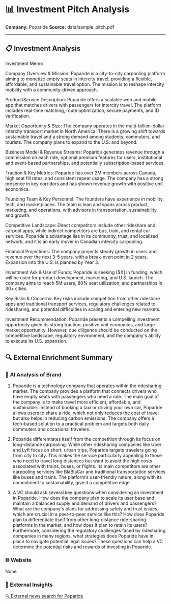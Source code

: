 # 📊 Investment Pitch Analysis

**Company:** Poparide
**Source:** data/sample_pitch.pdf

---

## 📋 Investment Analysis

Investment Memo

Company Overview & Mission:
Poparide is a city-to-city carpooling platform aiming to monetize empty seats in intercity travel, providing a flexible, affordable, and sustainable travel option. The mission is to reshape intercity mobility with a community-driven approach.

Product/Service Description:
Poparide offers a scalable web and mobile app that matches drivers with passengers for intercity travel. The platform includes real-time matching, route optimization, secure payments, and ID verification.

Market Opportunity & Size:
The company operates in the multi-billion-dollar intercity transport market in North America. There is a growing shift towards sustainable travel and a strong demand among students, commuters, and tourists. The company plans to expand to the U.S. and beyond.

Business Model & Revenue Streams:
Poparide generates revenue through a commission on each ride, optional premium features for users, institutional and event-based partnerships, and potentially subscription-based services.

Traction & Key Metrics:
Poparide has over 2M members across Canada, high seat fill rates, and consistent repeat usage. The company has a strong presence in key corridors and has shown revenue growth with positive unit economics.

Founding Team & Key Personnel:
The founders have experience in mobility, tech, and marketplaces. The team is lean and spans across product, marketing, and operations, with advisors in transportation, sustainability, and growth.

Competitive Landscape:
Direct competitors include other rideshare and carpool apps, while indirect competitors are bus, train, and rental car services. Poparide's advantage lies in its community, trust, and localized network, and it is an early mover in Canadian intercity carpooling.

Financial Projections:
The company projects steady growth in users and revenue over the next 3-5 years, with a break-even point in 2 years. Expansion into the U.S. is planned by Year 3.

Investment Ask & Use of Funds:
Poparide is seeking [$X] in funding, which will be used for product development, marketing, and U.S. launch. The company aims to reach 5M users, 80% seat utilization, and partnerships in 30+ cities.

Key Risks & Concerns:
Key risks include competition from other rideshare apps and traditional transport services, regulatory challenges related to ridesharing, and potential difficulties in scaling and entering new markets.

Investment Recommendation:
Poparide presents a compelling investment opportunity given its strong traction, positive unit economics, and large market opportunity. However, due diligence should be conducted on the competitive landscape, regulatory environment, and the company's ability to execute its U.S. expansion.


## 🔍 External Enrichment Summary

### 🧠 AI Analysis of Brand
1) Poparide is a technology company that operates within the ridesharing market. The company provides a platform that connects drivers who have empty seats with passengers who need a ride. The main goal of the company is to make travel more efficient, affordable, and sustainable. Instead of booking a taxi or driving your own car, Poparide allows users to share a ride, which not only reduces the cost of travel but also helps in reducing carbon emissions. The company offers a tech-based solution to a practical problem and targets both daily commuters and occasional travelers.

2) Poparide differentiates itself from the competition through its focus on long-distance carpooling. While other ridesharing companies like Uber and Lyft focus on short, urban trips, Poparide targets travelers going from city to city. This makes the service particularly appealing to those who need to travel long distances but want to avoid the high costs associated with trains, buses, or flights. Its main competitors are other carpooling services like BlaBlaCar and traditional transportation services like buses and trains. The platform’s user-friendly nature, along with its commitment to sustainability, give it a competitive edge.

3) A VC should ask several key questions when considering an investment in Poparide. How does the company plan to scale its user base and maintain a balanced supply and demand of drivers and passengers? What are the company's plans for addressing safety and trust issues, which are crucial in a peer-to-peer service like this? How does Poparide plan to differentiate itself from other long-distance ride-sharing platforms in the market, and how does it plan to retain its users? Furthermore, considering the regulatory challenges faced by ridesharing companies in many regions, what strategies does Poparide have in place to navigate potential legal issues? These questions can help a VC determine the potential risks and rewards of investing in Poparide.

### 🌐 Website
None

### 📰 External Insights
[🔍 External news search for Poparide](https://www.google.com/search?q=Poparide+overview+site%3Anews.ycombinator.com+OR+site%3Atechcrunch.com+OR+site%3Abusinessinsider.com)
